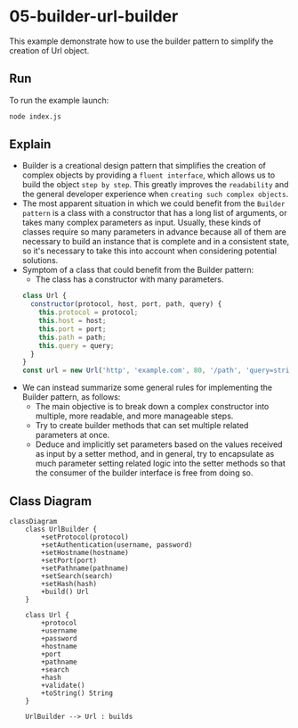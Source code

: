 # 05-builder-url-builder

This example demonstrate how to use the builder pattern to simplify the creation of Url object.

## Run

To run the example launch:

```bash
node index.js
```

## Explain
- Builder is a creational design pattern that simplifies the creation of complex objects by providing a `fluent interface`, which allows us to build the object `step by step`. This greatly improves the `readability` and the general developer experience when `creating such complex objects`.
- The most apparent situation in which we could benefit from the `Builder pattern` is a class with a constructor that has a long list of arguments, or takes many complex parameters as input. Usually, these kinds of classes require so many parameters in advance because all of them are necessary to build an instance that is complete and in a consistent state, so it's necessary to take this into account when considering potential solutions.
- Symptom of a class that could benefit from the Builder pattern:
  - The class has a constructor with many parameters.
  ```javascript
  class Url {
    constructor(protocol, host, port, path, query) {
      this.protocol = protocol;
      this.host = host;
      this.port = port;
      this.path = path;
      this.query = query;
    }
  }
  const url = new Url('http', 'example.com', 80, '/path', 'query=string');
  ```
- We can instead summarize some general rules for implementing the Builder pattern, as follows:
  - The main objective is to break down a complex constructor into multiple, more readable, and more manageable steps.
  - Try to create builder methods that can set multiple related parameters at once.
  - Deduce and implicitly set parameters based on the values received as input by a setter method, and in general, try to encapsulate as much parameter setting related logic into the setter methods so that the consumer of the builder interface is free from doing so.

## Class Diagram
```mermaid
classDiagram
    class UrlBuilder {
        +setProtocol(protocol)
        +setAuthentication(username, password)
        +setHostname(hostname)
        +setPort(port)
        +setPathname(pathname)
        +setSearch(search)
        +setHash(hash)
        +build() Url
    }

    class Url {
        +protocol
        +username
        +password
        +hostname
        +port
        +pathname
        +search
        +hash
        +validate()
        +toString() String
    }

    UrlBuilder --> Url : builds
```

